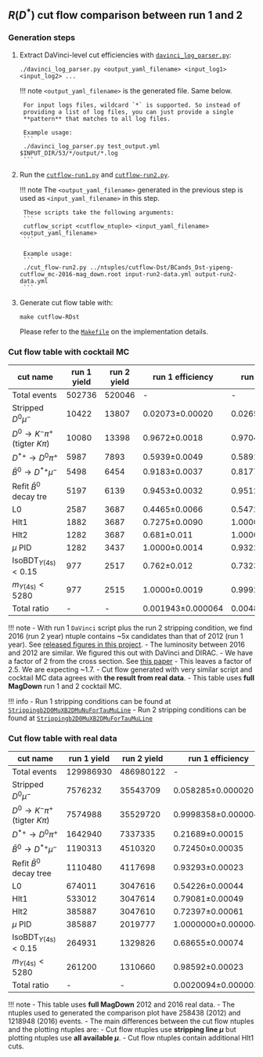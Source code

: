 ## $R(D^{*})$ cut flow comparison between run 1 and 2

### Generation steps

1. Extract DaVinci-level cut efficiencies with [`davinci_log_parser.py`](https://github.com/umd-lhcb/lhcb-ntuples-gen/blob/master/utils/davinci_log_parser.py):
    ```
    ./davinci_log_parser.py <output_yaml_filename> <input_log1> <input_log2> ...
    ```

    !!! note
        `<output_yaml_filename>` is the generated file. Same below.

        For input logs files, wildcard `*` is supported. So instead of
        providing a list of log files, you can just provide a single
        **pattern** that matches to all log files.

        Example usage:
        ```
        ./davinci_log_parser.py test_output.yml $INPUT_DIR/53/*/output/*.log
        ```

2. Run the [`cutflow-run1.py`](https://github.com/umd-lhcb/lhcb-ntuples-gen/blob/master/run1-b2D0MuXB2DMuNuForTauMuLine/cutflow/cutflow-run1.py) and [`cutflow-run2.py`](https://github.com/umd-lhcb/lhcb-ntuples-gen/blob/master/run2-b2D0MuXB2DMuForTauMuLine/cutflow/cutflow-run2.py).

    !!! note
        The `<output_yaml_filename>` generated in the previous step is used as
        `<input_yaml_filename>` in this step.

        These scripts take the following arguments:
        ```
        cutflow_script <cutflow_ntuple> <input_yaml_filename> <output_yaml_filename>
        ```

        Example usage:
        ```
        ./cut_flow-run2.py ../ntuples/cutflow-Dst/BCands_Dst-yipeng-cutflow_mc-2016-mag_down.root input-run2-data.yml output-run2-data.yml
        ```

3. Generate cut flow table with:
    ```
    make cutflow-RDst
    ```
    Please refer to the [`Makefile`](https://github.com/umd-lhcb/lhcb-ntuples-gen/blob/master/Makefile) on the implementation details.


### Cut flow table with cocktail MC

| cut name                                     | run 1 yield   | run 2 yield   | run 1 efficiency   | run 2 efficiency   | double ratio   |
|----------------------------------------------|---------------|---------------|--------------------|--------------------|----------------|
| Total events                                 | 502736        | 520046        | -                  | -                  | -              |
| Stripped $D^0 \mu^-$                         | 10422         | 13807         | 0.02073±0.00020    | 0.02655±0.00022    | 1.281±0.016    |
| $D^0 \rightarrow K^- \pi^+$ (tigter $K \pi$) | 10080         | 13398         | 0.9672±0.0018      | 0.9704±0.0015      | 1.0033±0.0025  |
| $D^{*+} \rightarrow D^0 \pi^+$               | 5987          | 7893          | 0.5939±0.0049      | 0.5891±0.0043      | 0.992±0.011    |
| $\bar{B}^0 \rightarrow D^{*+} \mu^-$         | 5498          | 6454          | 0.9183±0.0037      | 0.8177±0.0044      | 0.8904±0.0060  |
| Refit $\bar{B}^0$ decay tre                 | 5197          | 6139          | 0.9453±0.0032      | 0.9512±0.0028      | 1.0063±0.0045  |
| L0                                           | 2587          | 3687          | 0.4465±0.0066      | 0.5472±0.0061      | 1.226±0.023    |
| Hlt1                                         | 1882          | 3687          | 0.7275±0.0090      | 1.00000±0.00050    | 1.375±0.017    |
| Hlt2                                         | 1282          | 3687          | 0.681±0.011        | 1.00000±0.00050    | 1.468±0.024    |
| $\mu$ PID                                    | 1282          | 3437          | 1.0000±0.0014      | 0.9322±0.0044      | 0.9322±0.0046  |
| $\text{IsoBDT}_{\Upsilon(\text{4s})} < 0.15$ | 977           | 2517          | 0.762±0.012        | 0.7323±0.0077      | 0.961±0.019    |
| $m_{\Upsilon(\text{4s})} < 5280$             | 977           | 2515          | 1.0000±0.0019      | 0.9992±0.0010      | 0.9992±0.0021  |
| Total ratio                                  | -             | -             | 0.001943±0.000064  | 0.004836±0.000098  | 2.489±0.096    |

!!! note
    - With run 1 `DaVinci` script plus the run 2 stripping condition, we find
      2016 (run 2 year) ntuple contains ~5x candidates than that of 2012 (run 1
      year). See [released figures in this project](https://github.com/umd-lhcb/RDRDstRun2AnalysisPreservation/releases/latest).
    - The luminosity between 2016 and 2012 are similar. We figured this out with DaVinci and DIRAC.
    - We have a factor of 2 from the cross section. See [this paper](https://arxiv.org/pdf/1612.05140.pdf)
    - This leaves a factor of 2.5. We are expecting ~1.7.
    - Cut flow generated with very similar script and cocktail MC data agrees
      with **the result from real data**.
    - This table uses **full MagDown** run 1 and 2 cocktail MC.

!!! info
    - Run 1 stripping conditions can be found at [`Strippingb2D0MuXB2DMuNuForTauMuLine`](http://lhcbdoc.web.cern.ch/lhcbdoc/stripping/config/stripping21/semileptonic/strippingb2d0muxb2dmunufortaumuline.html)
    - Run 2 stripping conditions can be found at [`Strippingb2D0MuXB2DMuForTauMuLine`](http://lhcbdoc.web.cern.ch/lhcbdoc/stripping/config/stripping28r2/semileptonic/strippingb2d0muxb2dmufortaumuline.html)


### Cut flow table with real data

| cut name                                     | run 1 yield   | run 2 yield   | run 1 efficiency    | run 2 efficiency      | double ratio        |
|----------------------------------------------|---------------|---------------|---------------------|-----------------------|---------------------|
| Total events                                 | 129986930     | 486980122     | -                   | -                     | -                   |
| Stripped $D^0 \mu^-$                         | 7576232       | 35543709      | 0.058285±0.000020   | 0.072988±0.000012     | 1.25227±0.00048     |
| $D^0 \rightarrow K^- \pi^+$ (tigter $K \pi$) | 7574988       | 35529720      | 0.9998358±0.0000048 | 0.9996064±0.0000033   | 0.9997706±0.0000058 |
| $D^{*+} \rightarrow D^0 \pi^+$               | 1642940       | 7337335       | 0.21689±0.00015     | 0.206513±0.000068     | 0.95215±0.00072     |
| $\bar{B}^0 \rightarrow D^{*+} \mu^-$         | 1190313       | 4510320       | 0.72450±0.00035     | 0.61471±0.00018       | 0.84846±0.00048     |
| Refit $\bar{B}^0$ decay tree                 | 1110480       | 4117698       | 0.93293±0.00023     | 0.91295±0.00013       | 0.97858±0.00028     |
| L0                                           | 674011        | 3047616       | 0.54226±0.00044     | 0.63643±0.00022       | 1.1736±0.0010       |
| Hlt1                                         | 533012        | 3047614       | 0.79081±0.00049     | 0.99999934±0.00000086 | 1.26453±0.00079     |
| Hlt2                                         | 385887        | 3047610       | 0.72397±0.00061     | 0.9999987±0.0000010   | 1.3813±0.0012       |
| $\mu$ PID                                    | 385887        | 2019777       | 1.0000000±0.0000047 | 0.66274±0.00027       | 0.66274±0.00027     |
| $\text{IsoBDT}_{\Upsilon(\text{4s})} < 0.15$ | 264931        | 1329826       | 0.68655±0.00074     | 0.65840±0.00033       | 0.9590±0.0011       |
| $m_{\Upsilon(\text{4s})} < 5280$             | 261200        | 1310660       | 0.98592±0.00023     | 0.98559±0.00010       | 0.99967±0.00026     |
| Total ratio                                  | -             | -             | 0.0020094±0.0000039 | 0.0026914±0.0000023   | 1.3394±0.0029       |

!!! note
    - This table uses **full MagDown** 2012 and 2016 real data.
    - The ntuples used to generated the comparison plot have 258438 (2012) and
      1218948 (2016) events.
    - The main differences between the cut flow ntuples and the plotting
      ntuples are:
      - Cut flow ntuples use **stripping line $\mu$** but plotting ntuples use
        **all available $\mu$**.
      - Cut flow ntuples contain additional Hlt1 cuts.
